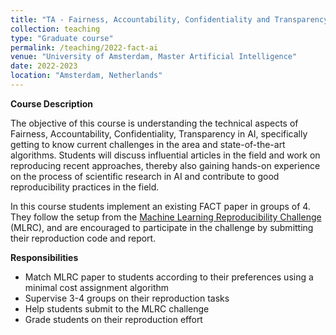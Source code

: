 ```yaml
---
title: "TA - Fairness, Accountability, Confidentiality and Transparency in AI"
collection: teaching
type: "Graduate course"
permalink: /teaching/2022-fact-ai
venue: "University of Amsterdam, Master Artificial Intelligence"
date: 2022-2023
location: "Amsterdam, Netherlands"
---
```


**Course Description**

The objective of this course is understanding the technical aspects of Fairness, Accountability, Confidentiality, Transparency in AI, specifically getting to know current challenges in the area and state-of-the-art algorithms. Students will discuss influential articles in the field and work on reproducing recent approaches, thereby also gaining hands-on experience on the process of scientific research in AI and contribute to good reproducibility practices in the field.

In this course students implement an existing FACT paper in groups of 4. They follow the setup from the [Machine Learning Reproducibility Challenge](https://paperswithcode.com/rc2022) (MLRC), and are encouraged to participate in the challenge by submitting their reproduction code and report.

**Responsibilities**

* Match MLRC paper to students according to their preferences using a minimal cost assignment algorithm
* Supervise 3-4 groups on their reproduction tasks
* Help students submit to the MLRC challenge
* Grade students on their reproduction effort